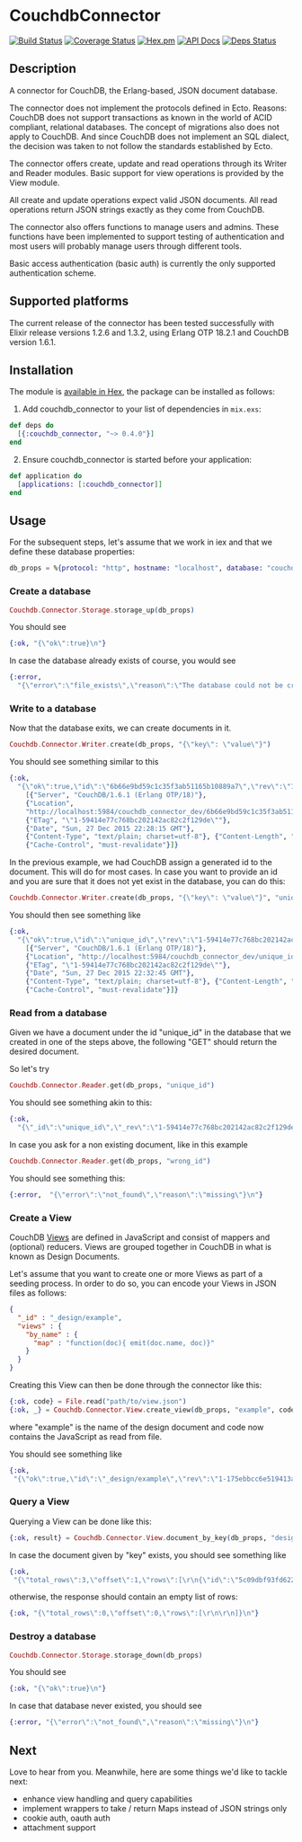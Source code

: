 # CouchdbConnector

[![Build Status](https://travis-ci.org/locolupo/couchdb_connector.svg)](https://travis-ci.org/locolupo/couchdb_connector)
[![Coverage Status](https://coveralls.io/repos/locolupo/couchdb_connector/badge.svg?branch=master&service=github)](https://coveralls.io/github/locolupo/couchdb_connector?branch=master)
[![Hex.pm](https://img.shields.io/hexpm/v/couchdb_connector.svg?style=flat-square)](https://hex.pm/packages/couchdb_connector)
[![API Docs](https://img.shields.io/badge/api-docs-yellow.svg?style=flat)](https://hexdocs.pm/couchdb_connector/)
[![Deps Status](https://beta.hexfaktor.org/badge/prod/github/locolupo/couchdb_connector.svg)](https://beta.hexfaktor.org/github/locolupo/couchdb_connector)

## Description

A connector for CouchDB, the Erlang-based, JSON document database.

The connector does not implement the protocols defined in Ecto.
Reasons: CouchDB does not support transactions as known in the world of
ACID compliant, relational databases.
The concept of migrations also does not apply to CouchDB.
And since CouchDB does not implement an SQL dialect, the decision was taken
to not follow the standards established by Ecto.

The connector offers create, update and read operations through its
Writer and Reader modules.
Basic support for view operations is provided by the View module.

All create and update operations expect valid JSON documents. All read
operations return JSON strings exactly as they come from CouchDB.

The connector also offers functions to manage users and admins. These functions
have been implemented to support testing of authentication and most users will
probably manage users through different tools.

Basic access authentication (basic auth) is currently the only supported
authentication scheme.

## Supported platforms

The current release of the connector has been tested successfully with Elixir release versions
1.2.6 and 1.3.2, using Erlang OTP 18.2.1 and CouchDB version 1.6.1.

## Installation

The module is [available in Hex](https://hex.pm/packages/couchdb_connector), the package can be installed as follows:

  1. Add couchdb_connector to your list of dependencies in `mix.exs`:

```Elixir
def deps do
  [{:couchdb_connector, "~> 0.4.0"}]
end
```

  2. Ensure couchdb_connector is started before your application:

```Elixir
def application do
  [applications: [:couchdb_connector]]
end
```

## Usage

For the subsequent steps, let's assume that we work in iex and that we define these database properties:

```Elixir
db_props = %{protocol: "http", hostname: "localhost", database: "couchdb_connector_dev", port: 5984}
```

### Create a database

```Elixir
Couchdb.Connector.Storage.storage_up(db_props)
```

You should see

```Elixir
{:ok, "{\"ok\":true}\n"}
```

In case the database already exists of course, you would see

```Elixir
{:error,
  "{\"error\":\"file_exists\",\"reason\":\"The database could not be created, the file already exists.\"}\n"}
```

### Write to a database

Now that the database exits, we can create documents in it.

```Elixir
Couchdb.Connector.Writer.create(db_props, "{\"key\": \"value\"}")
```

You should see something similar to this

```Elixir
{:ok,
  "{\"ok\":true,\"id\":\"6b66e9bd59c1c35f3ab51165b10889a7\",\"rev\":\"1-59414e77c768bc202142ac82c2f129de\"}\n",
    [{"Server", "CouchDB/1.6.1 (Erlang OTP/18)"},
    {"Location",
    "http://localhost:5984/couchdb_connector_dev/6b66e9bd59c1c35f3ab51165b10889a7"},
    {"ETag", "\"1-59414e77c768bc202142ac82c2f129de\""},
    {"Date", "Sun, 27 Dec 2015 22:28:15 GMT"},
    {"Content-Type", "text/plain; charset=utf-8"}, {"Content-Length", "95"},
    {"Cache-Control", "must-revalidate"}]}
```

In the previous example, we had CouchDB assign a generated id to the document. This will do for most cases. In case you want to provide an id and you are sure that it does not yet exist in the database, you can do this:

```Elixir
Couchdb.Connector.Writer.create(db_props, "{\"key\": \"value\"}", "unique_id")
```

You should then see something like

```Elixir
{:ok,
  "{\"ok\":true,\"id\":\"unique_id\",\"rev\":\"1-59414e77c768bc202142ac82c2f129de\"}\n",
    [{"Server", "CouchDB/1.6.1 (Erlang OTP/18)"},
    {"Location", "http://localhost:5984/couchdb_connector_dev/unique_id"},
    {"ETag", "\"1-59414e77c768bc202142ac82c2f129de\""},
    {"Date", "Sun, 27 Dec 2015 22:32:45 GMT"},
    {"Content-Type", "text/plain; charset=utf-8"}, {"Content-Length", "72"},
    {"Cache-Control", "must-revalidate"}]}
```

### Read from a database

Given we have a document under the id "unique_id" in the database that we created in one of the steps above, the following "GET" should return the desired document.

So let's try

```Elixir
Couchdb.Connector.Reader.get(db_props, "unique_id")
```

You should see something akin to this:

```Elixir
{:ok,
  "{\"_id\":\"unique_id\",\"_rev\":\"1-59414e77c768bc202142ac82c2f129de\",\"key\":\"value\"}\n"}
```

In case you ask for a non existing document, like in this example

```Elixir
Couchdb.Connector.Reader.get(db_props, "wrong_id")
```

You should see something this:

```Elixir
{:error,  "{\"error\":\"not_found\",\"reason\":\"missing\"}\n"}
```

### Create a View

CouchDB [Views](http://guide.couchdb.org/editions/1/en/views.html) are defined in JavaScript and consist of mappers and (optional) reducers. Views are grouped together in CouchDB in what is known as Design Documents.

Let's assume that you want to create one or more Views as part of a seeding process. In order to do so, you can encode your Views in JSON files as follows:

```JSON
{
  "_id" : "_design/example",
  "views" : {
    "by_name" : {
      "map" : "function(doc){ emit(doc.name, doc)}"
    }
  }
}
```

Creating this View can then be done through the connector like this:

```Elixir
{:ok, code} = File.read("path/to/view.json")
{:ok, _} = Couchdb.Connector.View.create_view(db_props, "example", code)
```

where "example" is the name of the design document and code now contains the JavaScript as read from file.

You should see something like

```Elixir
{:ok,
 "{\"ok\":true,\"id\":\"_design/example\",\"rev\":\"1-175ebbcc6e519413aeb640e8fc63424d\"}\n"}
```

### Query a View

Querying a View can be done like this:

```Elixir
{:ok, result} = Couchdb.Connector.View.document_by_key(db_props, "design_name", "view_name", "key")
```

In case the document given by "key" exists, you should see something like
```Elixir
{:ok,
 "{\"total_rows\":3,\"offset\":1,\"rows\":[\r\n{\"id\":\"5c09dbf93fd6226c...\",\"key\":\"key\",..."}
```

otherwise, the response should contain an empty list of rows:
```Elixir
{:ok, "{\"total_rows\":0,\"offset\":0,\"rows\":[\r\n\r\n]}\n"}
```

### Destroy a database

```Elixir
Couchdb.Connector.Storage.storage_down(db_props)
```

You should see

```Elixir
{:ok, "{\"ok\":true}\n"}
```

In case that database never existed, you should see

```Elixir
{:error, "{\"error\":\"not_found\",\"reason\":\"missing\"}\n"}
```

## Next

Love to hear from you. Meanwhile, here are some things we'd like to tackle next:

- enhance view handling and query capabilities
- implement wrappers to take / return Maps instead of JSON strings only
- cookie auth, oauth auth
- attachment support
